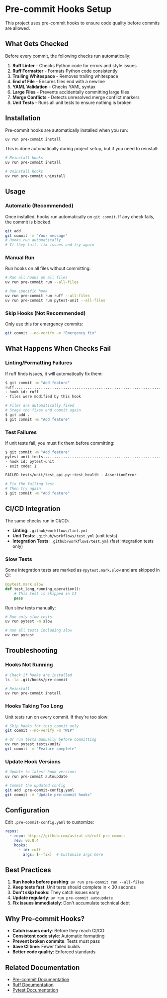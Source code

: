 # Pre-commit Hooks Setup

This project uses pre-commit hooks to ensure code quality before commits are allowed.

## What Gets Checked

Before every commit, the following checks run automatically:

1. **Ruff Linter** - Checks Python code for errors and style issues
2. **Ruff Formatter** - Formats Python code consistently
3. **Trailing Whitespace** - Removes trailing whitespace
4. **End of File** - Ensures files end with a newline
5. **YAML Validation** - Checks YAML syntax
6. **Large Files** - Prevents accidentally committing large files
7. **Merge Conflicts** - Detects unresolved merge conflict markers
8. **Unit Tests** - Runs all unit tests to ensure nothing is broken

## Installation

Pre-commit hooks are automatically installed when you run:

```bash
uv run pre-commit install
```

This is done automatically during project setup, but if you need to reinstall:

```bash
# Reinstall hooks
uv run pre-commit install

# Uninstall hooks
uv run pre-commit uninstall
```

## Usage

### Automatic (Recommended)

Once installed, hooks run automatically on `git commit`. If any check fails, the commit is blocked.

```bash
git add .
git commit -m "Your message"
# Hooks run automatically
# If they fail, fix issues and try again
```

### Manual Run

Run hooks on all files without committing:

```bash
# Run all hooks on all files
uv run pre-commit run --all-files

# Run specific hook
uv run pre-commit run ruff --all-files
uv run pre-commit run pytest-unit --all-files
```

### Skip Hooks (Not Recommended)

Only use this for emergency commits:

```bash
git commit --no-verify -m "Emergency fix"
```

## What Happens When Checks Fail

### Linting/Formatting Failures

If ruff finds issues, it will automatically fix them:

```bash
$ git commit -m "Add feature"
ruff.....................................................................Failed
- hook id: ruff
- files were modified by this hook

# Files are automatically fixed
# Stage the fixes and commit again
$ git add .
$ git commit -m "Add feature"
```

### Test Failures

If unit tests fail, you must fix them before committing:

```bash
$ git commit -m "Add feature"
pytest unit tests........................................................Failed
- hook id: pytest-unit
- exit code: 1

FAILED tests/unit/test_api.py::test_health - AssertionError

# Fix the failing test
# Then try again
$ git commit -m "Add feature"
```

## CI/CD Integration

The same checks run in CI/CD:

- **Linting**: `.github/workflows/lint.yml`
- **Unit Tests**: `.github/workflows/test.yml` (unit tests)
- **Integration Tests**: `.github/workflows/test.yml` (fast integration tests only)

### Slow Tests

Some integration tests are marked as `@pytest.mark.slow` and are skipped in CI:

```python
@pytest.mark.slow
def test_long_running_operation():
    # This test is skipped in CI
    pass
```

Run slow tests manually:

```bash
# Run only slow tests
uv run pytest -m slow

# Run all tests including slow
uv run pytest
```

## Troubleshooting

### Hooks Not Running

```bash
# Check if hooks are installed
ls -la .git/hooks/pre-commit

# Reinstall
uv run pre-commit install
```

### Hooks Taking Too Long

Unit tests run on every commit. If they're too slow:

```bash
# Skip hooks for this commit only
git commit --no-verify -m "WIP"

# Or run tests manually before committing
uv run pytest tests/unit/
git commit -m "Feature complete"
```

### Update Hook Versions

```bash
# Update to latest hook versions
uv run pre-commit autoupdate

# Commit the updated config
git add .pre-commit-config.yaml
git commit -m "Update pre-commit hooks"
```

## Configuration

Edit `.pre-commit-config.yaml` to customize:

```yaml
repos:
  - repo: https://github.com/astral-sh/ruff-pre-commit
    rev: v0.8.4
    hooks:
      - id: ruff
        args: [--fix]  # Customize args here
```

## Best Practices

1. **Run hooks before pushing**: `uv run pre-commit run --all-files`
2. **Keep tests fast**: Unit tests should complete in < 30 seconds
3. **Don't skip hooks**: They catch issues early
4. **Update regularly**: `uv run pre-commit autoupdate`
5. **Fix issues immediately**: Don't accumulate technical debt

## Why Pre-commit Hooks?

- **Catch issues early**: Before they reach CI/CD
- **Consistent code style**: Automatic formatting
- **Prevent broken commits**: Tests must pass
- **Save CI time**: Fewer failed builds
- **Better code quality**: Enforced standards

## Related Documentation

- [Pre-commit Documentation](https://pre-commit.com/)
- [Ruff Documentation](https://docs.astral.sh/ruff/)
- [Pytest Documentation](https://docs.pytest.org/)
